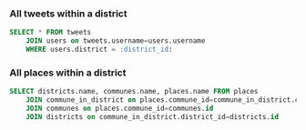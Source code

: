 ### All tweets within a district
````sql
SELECT * FROM tweets
	JOIN users on tweets.username=users.username
	WHERE users.district = :district_id:
````

### All places within a district
````sql
SELECT districts.name, communes.name, places.name FROM places 
	JOIN commune_in_district on places.commune_id=commune_in_district.commune_id 
	JOIN communes on places.commune_id=communes.id
	JOIN districts on commune_in_district.district_id=districts.id
````